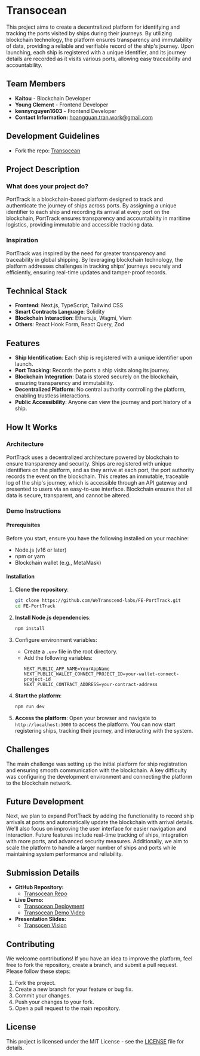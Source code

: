 # **Transocean**  
This project aims to create a decentralized platform for identifying and tracking the ports visited by ships during their journeys. By utilizing blockchain technology, the platform ensures transparency and immutability of data, providing a reliable and verifiable record of the ship's journey. Upon launching, each ship is registered with a unique identifier, and its journey details are recorded as it visits various ports, allowing easy traceability and accountability.

## **Team Members**  
- **Kaitou** - Blockchain Developer
- **Young Clement** - Frontend Developer
- **kennynguyen1603** - Frontend Developer
- **Contact Information:** hoangquan.tran.work@gmail.com

## Development Guidelines
- Fork the repo: [Transocean](https://github.com/WeTranscend-labs/Transocean.git)

## **Project Description**

### What does your project do?

PortTrack is a blockchain-based platform designed to track and authenticate the journey of ships across ports. By assigning a unique identifier to each ship and recording its arrival at every port on the blockchain, PortTrack ensures transparency and accountability in maritime logistics, providing immutable and accessible tracking data.

### Inspiration

PortTrack was inspired by the need for greater transparency and traceability in global shipping. By leveraging blockchain technology, the platform addresses challenges in tracking ships' journeys securely and efficiently, ensuring real-time updates and tamper-proof records.

## **Technical Stack**  
- **Frontend**: Next.js, TypeScript, Tailwind CSS
- **Smart Contracts Language**: Solidity
- **Blockchain Interaction**: Ethers.js, Wagmi, Viem
- **Others**: React Hook Form, React Query, Zod

## **Features**  
- **Ship Identification**: Each ship is registered with a unique identifier upon launch.
- **Port Tracking**: Records the ports a ship visits along its journey.
- **Blockchain Integration**: Data is stored securely on the blockchain, ensuring transparency and immutability.
- **Decentralized Platform**: No central authority controlling the platform, enabling trustless interactions.
- **Public Accessibility**: Anyone can view the journey and port history of a ship.

## **How It Works**  

### Architecture
PortTrack uses a decentralized architecture powered by blockchain to ensure transparency and security. Ships are registered with unique identifiers on the platform, and as they arrive at each port, the port authority records the event on the blockchain. This creates an immutable, traceable log of the ship's journey, which is accessible through an API gateway and presented to users via an easy-to-use interface. Blockchain ensures that all data is secure, transparent, and cannot be altered.


### Demo Instructions  
#### Prerequisites

Before you start, ensure you have the following installed on your machine:

- Node.js (v16 or later)
- npm or yarn
- Blockchain wallet (e.g., MetaMask)

#### Installation

1. **Clone the repository**:
    ```bash
    git clone https://github.com/WeTranscend-labs/FE-PortTrack.git
    cd FE-PortTrack
    ```

2. **Install Node.js dependencies**:
    ```bash
    npm install
    ```
3. Configure environment variables:
   - Create a `.env` file in the root directory.
   - Add the following variables:
     ```env
     NEXT_PUBLIC_APP_NAME=YourAppName
	 NEXT_PUBLIC_WALLET_CONNECT_PROJECT_ID=your-wallet-connect-project-id
	 NEXT_PUBLIC_CONTRACT_ADDRESS=your-contract-address
     ```

4. **Start the platform**:
    ```bash
    npm run dev
    ```
5. **Access the platform**:
Open your browser and navigate to `http://localhost:3000` to access the platform. You can now start registering ships, tracking their journey, and interacting with the system.

## **Challenges**  
The main challenge was setting up the initial platform for ship registration and ensuring smooth communication with the blockchain. A key difficulty was configuring the development environment and connecting the platform to the blockchain network. 

## **Future Development**  
Next, we plan to expand PortTrack by adding the functionality to record ship arrivals at ports and automatically update the blockchain with arrival details. We'll also focus on improving the user interface for easier navigation and interaction. Future features include real-time tracking of ships, integration with more ports, and advanced security measures. Additionally, we aim to scale the platform to handle a larger number of ships and ports while maintaining system performance and reliability.

## **Submission Details**  
- **GitHub Repository:**  
	- [Transocean Repo](https://github.com/WeTranscend-labs/Transocean.git)
- **Live Demo:**  
	- [Transocean Deployment](https://transocean.vercel.app/)
	- [Transocean Demo Video](https://www.youtube.com/watch?v=3BRXqVBozb4)
- **Presentation Slides:**  
	- [Transocen Vision](https://www.canva.com/design/DAGbZU0XUm0/T4V603ILE3v-_dTHukQRlg/edit)


## Contributing

We welcome contributions! If you have an idea to improve the platform, feel free to fork the repository, create a branch, and submit a pull request. Please follow these steps:

1. Fork the project.
2. Create a new branch for your feature or bug fix.
3. Commit your changes.
4. Push your changes to your fork.
5. Open a pull request to the main repository.

## License

This project is licensed under the MIT License - see the [LICENSE](LICENSE) file for details.

